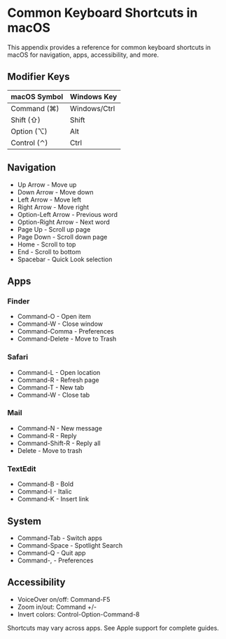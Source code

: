 # Common Keyboard Shortcuts in macOS

This appendix provides a reference for common keyboard shortcuts in macOS for navigation, apps, accessibility, and more.

## Modifier Keys

| macOS Symbol | Windows Key  |
| ------------ | ------------ |
| Command (⌘)  | Windows/Ctrl |
| Shift (⇧)    | Shift        |
| Option (⌥)   | Alt          |
| Control (⌃)  | Ctrl         |

## Navigation

- Up Arrow - Move up 
- Down Arrow - Move down
- Left Arrow - Move left  
- Right Arrow - Move right
- Option-Left Arrow - Previous word
- Option-Right Arrow - Next word
- Page Up - Scroll up page
- Page Down - Scroll down page
- Home - Scroll to top 
- End - Scroll to bottom
- Spacebar - Quick Look selection

## Apps

### Finder

- Command-O - Open item
- Command-W - Close window
- Command-Comma - Preferences
- Command-Delete - Move to Trash

### Safari

- Command-L - Open location
- Command-R - Refresh page
- Command-T - New tab
- Command-W - Close tab

### Mail

- Command-N - New message
- Command-R - Reply
- Command-Shift-R - Reply all
- Delete - Move to trash

### TextEdit

- Command-B - Bold
- Command-I - Italic
- Command-K - Insert link

## System

- Command-Tab - Switch apps
- Command-Space - Spotlight Search
- Command-Q - Quit app
- Command-, - Preferences

## Accessibility 

- VoiceOver on/off: Command-F5
- Zoom in/out: Command +/-
- Invert colors: Control-Option-Command-8

Shortcuts may vary across apps. See Apple support for complete guides.
